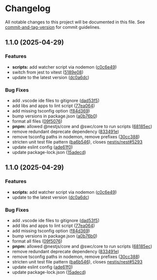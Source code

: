 # Changelog

All notable changes to this project will be documented in this file. See [commit-and-tag-version](https://github.com/absolute-version/commit-and-tag-version) for commit guidelines.

## 1.1.0 (2025-04-29)


### Features

* **scripts:** add watcher script via nodemon ([c0c6e49](https://github.com/rbseaver/nestjs-typescript-starter/commit/c0c6e4988be2244fe7cb0122211d3e277b137063))
* switch from jest to vitest ([5189e08](https://github.com/rbseaver/nestjs-typescript-starter/commit/5189e08817d565a2ec749b46554b2beab8327cd0))
* update to the latest version ([dc0a6dc](https://github.com/rbseaver/nestjs-typescript-starter/commit/dc0a6dc08626f4ec8e963cc83c957e34b56c0a9a))


### Bug Fixes

* add .vscode ide files to gitignore ([dad53f5](https://github.com/rbseaver/nestjs-typescript-starter/commit/dad53f54b53c01bda65a676c189c35bab63e6252))
* add libs and apps to lint script ([77ea064](https://github.com/rbseaver/nestjs-typescript-starter/commit/77ea06457ee1e8731407e050e4d72ae27fb3a40f))
* add missing tsconfig option ([f84d369](https://github.com/rbseaver/nestjs-typescript-starter/commit/f84d369d457b3c930ea35fc71aeb085be5efbf05))
* bump versions in package.json ([a0b76b0](https://github.com/rbseaver/nestjs-typescript-starter/commit/a0b76b0f707fe8b92f5ba796b58fd98f486a3bf2))
* format all files ([09f5076](https://github.com/rbseaver/nestjs-typescript-starter/commit/09f5076286c77219662ffaaf1ae3e074db95a169))
* **pnpm:** allowed @nestjs/core and @swc/core to run scripts ([68185ec](https://github.com/rbseaver/nestjs-typescript-starter/commit/68185ec07e83487313a6b9a3acbbb2ed04687c1d))
* remove redundant deprecate dependency ([833491e](https://github.com/rbseaver/nestjs-typescript-starter/commit/833491eedd8f858a417159a78d4eee219e049359))
* remove tsconfig paths in nodemon, remove prefixes ([30cc388](https://github.com/rbseaver/nestjs-typescript-starter/commit/30cc388d31352c9beb754d672fea36402082146a))
* stricten unit test file pattern ([ba6b546](https://github.com/rbseaver/nestjs-typescript-starter/commit/ba6b5468457cf5148fb813162fab1bd617b2edf3)), closes [nestjs/nest#5293](https://github.com/nestjs/nest/issues/5293)
* update eslint config ([ade61f0](https://github.com/rbseaver/nestjs-typescript-starter/commit/ade61f0cb5f92c89d55ab4acd2a4e26a1ac333db))
* update package-lock.json ([15adecd](https://github.com/rbseaver/nestjs-typescript-starter/commit/15adecd3a14d8afed93783a1942ab1254c3e5c20))

## 1.1.0 (2025-04-29)


### Features

* **scripts:** add watcher script via nodemon ([c0c6e49](https://github.com/rbseaver/nestjs-typescript-starter/commit/c0c6e4988be2244fe7cb0122211d3e277b137063))
* update to the latest version ([dc0a6dc](https://github.com/rbseaver/nestjs-typescript-starter/commit/dc0a6dc08626f4ec8e963cc83c957e34b56c0a9a))


### Bug Fixes

* add .vscode ide files to gitignore ([dad53f5](https://github.com/rbseaver/nestjs-typescript-starter/commit/dad53f54b53c01bda65a676c189c35bab63e6252))
* add libs and apps to lint script ([77ea064](https://github.com/rbseaver/nestjs-typescript-starter/commit/77ea06457ee1e8731407e050e4d72ae27fb3a40f))
* add missing tsconfig option ([f84d369](https://github.com/rbseaver/nestjs-typescript-starter/commit/f84d369d457b3c930ea35fc71aeb085be5efbf05))
* bump versions in package.json ([a0b76b0](https://github.com/rbseaver/nestjs-typescript-starter/commit/a0b76b0f707fe8b92f5ba796b58fd98f486a3bf2))
* format all files ([09f5076](https://github.com/rbseaver/nestjs-typescript-starter/commit/09f5076286c77219662ffaaf1ae3e074db95a169))
* **pnpm:** allowed @nestjs/core and @swc/core to run scripts ([68185ec](https://github.com/rbseaver/nestjs-typescript-starter/commit/68185ec07e83487313a6b9a3acbbb2ed04687c1d))
* remove redundant deprecate dependency ([833491e](https://github.com/rbseaver/nestjs-typescript-starter/commit/833491eedd8f858a417159a78d4eee219e049359))
* remove tsconfig paths in nodemon, remove prefixes ([30cc388](https://github.com/rbseaver/nestjs-typescript-starter/commit/30cc388d31352c9beb754d672fea36402082146a))
* stricten unit test file pattern ([ba6b546](https://github.com/rbseaver/nestjs-typescript-starter/commit/ba6b5468457cf5148fb813162fab1bd617b2edf3)), closes [nestjs/nest#5293](https://github.com/nestjs/nest/issues/5293)
* update eslint config ([ade61f0](https://github.com/rbseaver/nestjs-typescript-starter/commit/ade61f0cb5f92c89d55ab4acd2a4e26a1ac333db))
* update package-lock.json ([15adecd](https://github.com/rbseaver/nestjs-typescript-starter/commit/15adecd3a14d8afed93783a1942ab1254c3e5c20))
